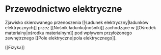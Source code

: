 # Przewodnictwo elektryczne
Zjawisko skierowanego przenoszenia [[Ładunek elektryczny|ładunków elektrycznych]] przez [[Nośnik ładunku|nośniki]] zachodzące w [[Ośrodek materialny|ośrodku materialnym]] pod wpływem przyłożonego zewnętrznego [[Pole elektryczne|pola elektrycznego]].

[[Fizyka]]